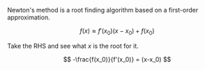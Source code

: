 Newton's method is a root finding algorithm based on a first-order approximation. 

$$
f(x) \approx f'(x_0)(x-x_0) + f(x_0)
$$

Take the RHS and see what $x$ is the root for it.

$$
-\frac{f(x_0)}{f'(x_0)} = (x-x_0)
$$